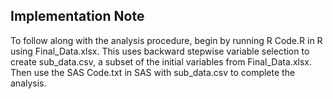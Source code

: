 ## Implementation Note
To follow along with the analysis procedure, begin by running R Code.R in R using Final_Data.xlsx. 
This uses backward stepwise variable selection to create sub_data.csv, a subset of the initial variables from Final_Data.xlsx. 
Then use the SAS Code.txt in SAS with sub_data.csv to complete the analysis.
